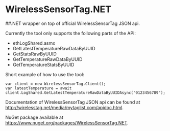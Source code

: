 # WirelessSensorTag.NET

##.NET wrapper on top of official WirelessSensorTag JSON api.

Currently the tool only supports the following parts of the API:

* ethLogShared.asmx 
 * GetLatestTemperatureRawDataByUUID
 * GetStatsRawByUUID
 * GetTemperatureRawDataByUUID
 * GetTemperatureStatsByUUID

Short example of how to use the tool:
```
var client = new WirelessSensorTag.Client();
var latestTemperature = await client.LogShared.GetLatestTemperatureRawDataByUUIDAsync("0123456789");
```

Documentation of WirelessSensorTag JSON api can be found at http://wirelesstag.net/media/mytaglist.com/apidoc.html.

NuGet package available at https://www.nuget.org/packages/WirelessSensorTag.NET.
